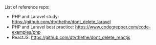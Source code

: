 List of reference repo:
- PHP and Laravel study: https://github.com/dtvthethe/dont_delete_laravel
- PHP and Laravel best practice: https://www.codegrepper.com/code-examples/php
- ReactJS: https://github.com/dtvthethe/dont_delete_reactjs

